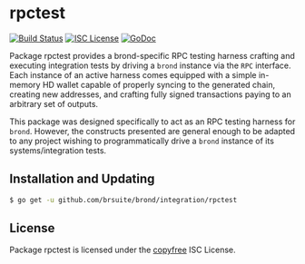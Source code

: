 rpctest
=======

[![Build Status](http://img.shields.io/travis/brsuite/brond.svg)](https://travis-ci.org/brsuite/brond)
[![ISC License](http://img.shields.io/badge/license-ISC-blue.svg)](http://copyfree.org)
[![GoDoc](https://img.shields.io/badge/godoc-reference-blue.svg)](http://godoc.org/github.com/brsuite/brond/integration/rpctest)

Package rpctest provides a brond-specific RPC testing harness crafting and
executing integration tests by driving a `brond` instance via the `RPC`
interface. Each instance of an active harness comes equipped with a simple
in-memory HD wallet capable of properly syncing to the generated chain,
creating new addresses, and crafting fully signed transactions paying to an
arbitrary set of outputs.

This package was designed specifically to act as an RPC testing harness for
`brond`. However, the constructs presented are general enough to be adapted to
any project wishing to programmatically drive a `brond` instance of its
systems/integration tests.

## Installation and Updating

```bash
$ go get -u github.com/brsuite/brond/integration/rpctest
```

## License

Package rpctest is licensed under the [copyfree](http://copyfree.org) ISC
License.

